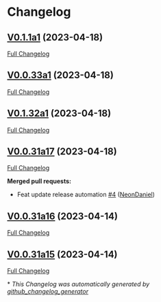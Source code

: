 # Changelog

## [V0.1.1a1](https://github.com/NeonDaniel/ovos_utils/tree/V0.1.1a1) (2023-04-18)

[Full Changelog](https://github.com/NeonDaniel/ovos_utils/compare/V0.0.33a1...V0.1.1a1)

## [V0.0.33a1](https://github.com/NeonDaniel/ovos_utils/tree/V0.0.33a1) (2023-04-18)

[Full Changelog](https://github.com/NeonDaniel/ovos_utils/compare/V0.1.32a1...V0.0.33a1)

## [V0.1.32a1](https://github.com/NeonDaniel/ovos_utils/tree/V0.1.32a1) (2023-04-18)

[Full Changelog](https://github.com/NeonDaniel/ovos_utils/compare/V0.0.31a17...V0.1.32a1)

## [V0.0.31a17](https://github.com/NeonDaniel/ovos_utils/tree/V0.0.31a17) (2023-04-18)

[Full Changelog](https://github.com/NeonDaniel/ovos_utils/compare/V0.0.31a16...V0.0.31a17)

**Merged pull requests:**

- Feat update release automation [\#4](https://github.com/NeonDaniel/ovos_utils/pull/4) ([NeonDaniel](https://github.com/NeonDaniel))

## [V0.0.31a16](https://github.com/NeonDaniel/ovos_utils/tree/V0.0.31a16) (2023-04-14)

[Full Changelog](https://github.com/NeonDaniel/ovos_utils/compare/V0.0.31a15...V0.0.31a16)

## [V0.0.31a15](https://github.com/NeonDaniel/ovos_utils/tree/V0.0.31a15) (2023-04-14)

[Full Changelog](https://github.com/NeonDaniel/ovos_utils/compare/25fe462e3c19a58f32dc1fd940bf7c96fc18e6de...V0.0.31a15)



\* *This Changelog was automatically generated by [github_changelog_generator](https://github.com/github-changelog-generator/github-changelog-generator)*
